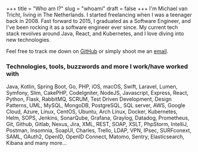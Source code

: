 +++
title = "Who am I?"
slug = "whoami"
draft = false
+++
I'm Michael van Tricht, living in The Netherlands. I started freelancing when I was a teenager back in 2008. Fast forward to 2015, I graduated as a Software Engineer, and I've been rocking it as a software engineer ever since. My current tech stack revolves around Java, React, and Kubernetes, and I love diving into new technologies.

Feel free to track me down on [GitHub](https://github.com/mtricht) or simply shoot me an [email](mailto:michael@van.tricht.eu).

### Technologies, tools, buzzwords and more I work/have worked with
 Java, Kotlin, Spring Boot, Go, PHP, iOS, macOS, Swift, Laravel, Lumen, Symfony, Slim, CakePHP, CodeIgniter, NodeJS, Javascript, Express, React, 
 Python, Flask, RabbitMQ, SCRUM, Test Driven Development, Design Patterns, UML, MySQL, MongoDB, PostgreSQL, SQL server, AWS, Google Cloud, Azure,
 Linux, CentOS, Ubuntu, Arch Linux, Docker, Kubernetes, Helm, SOPS, Jenkins, SonarQube, Grafana, Graylog, Datadog, Prometheus, Git, Github, Gitlab,
 Nexus, Jira, XML, REST, SOAP, XSLT, PhpStorm, IntelliJ, Postman, Insomnia, SoapUI, Charles, Trello, LDAP, VPN, IPsec, SURFconext, SAML, OAuth2,
 OpenID, OpenID Connect, Matomo, Sentry, Elasticsearch, Kibana and many more...